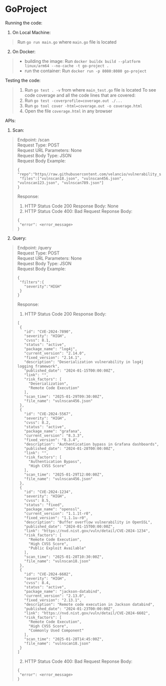 # GoProject


Running the code:
1. On Local Machine:  
>Run `go run main.go` where `main.go` file is located

2. On Docker:
>    - building the image:
>Run `docker buildx build --platform linux/arm64 --no-cache -t go-project .`
>    - run the container:
>Run `docker run -p 8080:8080 go-project`

  
Testing the code:
>1. Run `go test . -v` from where `main_test.go` file is located
>To see code coverage and all the code lines that are covered:
>1. Run `go test -coverprofile=coverage.out ./...`
>2. Run `go tool cover -html=coverage.out -o coverage.html`
>3. Open the file `coverage.html` in any browser

APIs:
1. Scan:
>Endpoint: /scan  
>Request Type: POST  
>Request URL Parameters: None  
>Request Body Type: JSON   
>Request Body Example: 
>``` 
>{  "repo":"https//raw.githubusercontent.com/velancio/vulnerability_scans/main/",
>  "files":["vulnscan18.json", "vulnscan456.json", "vulnscan123.json", "vulnscan789.json"]
>} 
>```
>Response:
>1. HTTP Status Code 200
>Response Body: None
>2. HTTP Status Code 400: Bad Request
>Reponse Body: 
>```
>{
>  "error": <error_message>
>}
>```  

2. Query:  
>Endpoint: /query  
>Request Type: POST  
>Request URL Parameters: None  
>Request Body Type: JSON   
>Request Body Example: 
>```
>{
>  "filters":{
>    "severity":"HIGH"
>  }
>}
>```
>Response:
>1. HTTP Status Code 200
>Response Body: 
>```
>[
>  {
>    "id": "CVE-2024-7890",
>    "severity": "HIGH",
>    "cvss": 8.1,
>    "status": "active",
>    "package_name": "log4j",
>    "current_version": "2.14.0",
>    "fixed_version": "2.14.1",
>    "description": "Deserialization vulnerability in log4j logging framework",
>    "published_date": "2024-01-15T00:00:00Z",
>    "link": "",
>    "risk_factors": [
>      "Deserialization",
>      "Remote Code Execution"
>    ],
>    "scan_time": "2025-01-29T09:30:00Z",
>    "file_name": "vulnscan456.json"
>  },
>  {
>    "id": "CVE-2024-5567",
>    "severity": "HIGH",
>    "cvss": 8.2,
>    "status": "active",
>    "package_name": "grafana",
>    "current_version": "8.3.3",
>    "fixed_version": "8.3.4",
>    "description": "Authentication bypass in Grafana dashboards",
>    "published_date": "2024-01-28T00:00:00Z",
>    "link": "",
>    "risk_factors": [
>      "Authentication Bypass",
>      "High CVSS Score"
>    ],
>    "scan_time": "2025-01-29T12:00:00Z",
>    "file_name": "vulnscan456.json"
>  },
>  {
>    "id": "CVE-2024-1234",
>    "severity": "HIGH",
>    "cvss": 8.5,
>    "status": "fixed",
>    "package_name": "openssl",
>    "current_version": "1.1.1t-r0",
>    "fixed_version": "1.1.1u-r0",
>    "description": "Buffer overflow vulnerability in OpenSSL",
>    "published_date": "2024-01-15T00:00:00Z",
>    "link": "https://nvd.nist.gov/vuln/detail/CVE-2024-1234",
>    "risk_factors": [
>      "Remote Code Execution",
>      "High CVSS Score",
>      "Public Exploit Available"
>    ],
>    "scan_time": "2025-01-28T10:30:00Z",
>    "file_name": "vulnscan18.json"
>  },
>  {
>    "id": "CVE-2024-6602",
>    "severity": "HIGH",
>    "cvss": 8.4,
>    "status": "active",
>    "package_name": "jackson-databind",
>    "current_version": "2.13.0",
>    "fixed_version": "2.13.1",
>    "description": "Remote code execution in Jackson databind",
>    "published_date": "2024-01-23T00:00:00Z",
>    "link": "https://nvd.nist.gov/vuln/detail/CVE-2024-6602",
>    "risk_factors": [
>      "Remote Code Execution",
>      "High CVSS Score",
>      "Commonly Used Component"
>    ],
>    "scan_time": "2025-01-28T14:45:00Z",
>    "file_name": "vulnscan18.json"
>  }
>]
>```
>2. HTTP Status Code 400: Bad Request
>Reponse Body: 
>```
>{
>  "error": <error_message>
>}
>```